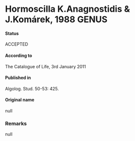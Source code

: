 Hormoscilla K.Anagnostidis & J.Komárek, 1988 GENUS
=======

#### Status
ACCEPTED

#### According to
The Catalogue of Life, 3rd January 2011

#### Published in
Algolog. Stud. 50-53: 425.

#### Original name
null

### Remarks
null